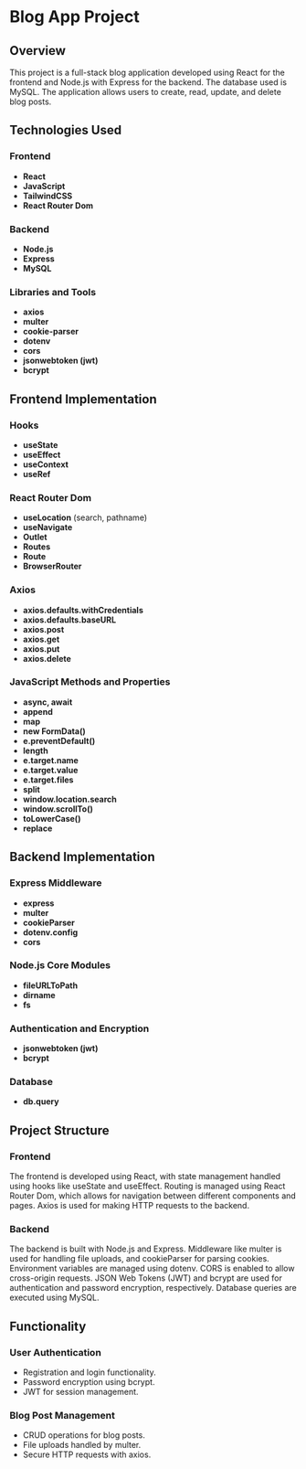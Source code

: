 # Blog App Project

## Overview
This project is a full-stack blog application developed using React for the frontend and Node.js with Express for the backend. The database used is MySQL. The application allows users to create, read, update, and delete blog posts.

## Technologies Used

### Frontend
- **React**
- **JavaScript**
- **TailwindCSS**
- **React Router Dom**

### Backend
- **Node.js**
- **Express**
- **MySQL**

### Libraries and Tools
- **axios**
- **multer**
- **cookie-parser**
- **dotenv**
- **cors**
- **jsonwebtoken (jwt)**
- **bcrypt**

## Frontend Implementation

### Hooks
- **useState**
- **useEffect**
- **useContext**
- **useRef**

### React Router Dom
- **useLocation** (search, pathname)
- **useNavigate**
- **Outlet**
- **Routes**
- **Route**
- **BrowserRouter**

### Axios
- **axios.defaults.withCredentials**
- **axios.defaults.baseURL**
- **axios.post**
- **axios.get**
- **axios.put**
- **axios.delete**

### JavaScript Methods and Properties
- **async, await**
- **append**
- **map**
- **new FormData()**
- **e.preventDefault()**
- **length**
- **e.target.name**
- **e.target.value**
- **e.target.files**
- **split**
- **window.location.search**
- **window.scrollTo()**
- **toLowerCase()**
- **replace**

## Backend Implementation

### Express Middleware
- **express**
- **multer**
- **cookieParser**
- **dotenv.config**
- **cors**

### Node.js Core Modules
- **fileURLToPath**
- **dirname**
- **fs**

### Authentication and Encryption
- **jsonwebtoken (jwt)**
- **bcrypt**

### Database
- **db.query**

## Project Structure

### Frontend
The frontend is developed using React, with state management handled using hooks like useState and useEffect. Routing is managed using React Router Dom, which allows for navigation between different components and pages. Axios is used for making HTTP requests to the backend.

### Backend
The backend is built with Node.js and Express. Middleware like multer is used for handling file uploads, and cookieParser for parsing cookies. Environment variables are managed using dotenv. CORS is enabled to allow cross-origin requests. JSON Web Tokens (JWT) and bcrypt are used for authentication and password encryption, respectively. Database queries are executed using MySQL.

## Functionality

### User Authentication
- Registration and login functionality.
- Password encryption using bcrypt.
- JWT for session management.

### Blog Post Management
- CRUD operations for blog posts.
- File uploads handled by multer.
- Secure HTTP requests with axios.
